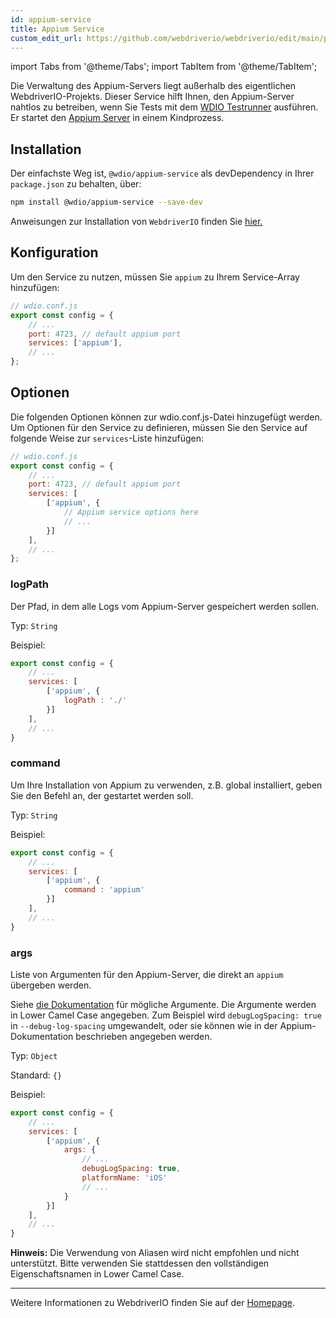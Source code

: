 ```yaml
---
id: appium-service
title: Appium Service
custom_edit_url: https://github.com/webdriverio/webdriverio/edit/main/packages/wdio-appium-service/README.md
---
```


import Tabs from '@theme/Tabs';
import TabItem from '@theme/TabItem';

Die Verwaltung des Appium-Servers liegt außerhalb des eigentlichen WebdriverIO-Projekts. Dieser Service hilft Ihnen, den Appium-Server nahtlos zu betreiben, wenn Sie Tests mit dem [WDIO Testrunner](https://webdriver.io/docs/clioptions) ausführen. Er startet den [Appium Server](https://appium.github.io/appium.io/docs/en/about-appium/getting-started/index.html#starting-appium) in einem Kindprozess.

## Installation

Der einfachste Weg ist, `@wdio/appium-service` als devDependency in Ihrer `package.json` zu behalten, über:

```sh
npm install @wdio/appium-service --save-dev
```

Anweisungen zur Installation von `WebdriverIO` finden Sie [hier.](https://webdriver.io/docs/gettingstarted)

## Konfiguration

Um den Service zu nutzen, müssen Sie `appium` zu Ihrem Service-Array hinzufügen:

```js
// wdio.conf.js
export const config = {
    // ...
    port: 4723, // default appium port
    services: ['appium'],
    // ...
};
```

## Optionen

Die folgenden Optionen können zur wdio.conf.js-Datei hinzugefügt werden. Um Optionen für den Service zu definieren, müssen Sie den Service auf folgende Weise zur `services`-Liste hinzufügen:

```js
// wdio.conf.js
export const config = {
    // ...
    port: 4723, // default appium port
    services: [
        ['appium', {
            // Appium service options here
            // ...
        }]
    ],
    // ...
};
```

### logPath
Der Pfad, in dem alle Logs vom Appium-Server gespeichert werden sollen.

Typ: `String`

Beispiel:
```js
export const config = {
    // ...
    services: [
        ['appium', {
            logPath : './'
        }]
    ],
    // ...
}
```

### command
Um Ihre Installation von Appium zu verwenden, z.B. global installiert, geben Sie den Befehl an, der gestartet werden soll.

Typ: `String`

Beispiel:
```js
export const config = {
    // ...
    services: [
        ['appium', {
            command : 'appium'
        }]
    ],
    // ...
}
```

### args
Liste von Argumenten für den Appium-Server, die direkt an `appium` übergeben werden.

Siehe [die Dokumentation](https://github.com/appium/appium/blob/master/packages/appium/docs/en/cli/args.md) für mögliche Argumente.
Die Argumente werden in Lower Camel Case angegeben. Zum Beispiel wird `debugLogSpacing: true` in `--debug-log-spacing` umgewandelt, oder sie können wie in der Appium-Dokumentation beschrieben angegeben werden.

Typ: `Object`

Standard: `{}`

Beispiel:
```js
export const config = {
    // ...
    services: [
        ['appium', {
            args: {
                // ...
                debugLogSpacing: true,
                platformName: 'iOS'
                // ...
            }
        }]
    ],
    // ...
}
```
**Hinweis:** Die Verwendung von Aliasen wird nicht empfohlen und nicht unterstützt. Bitte verwenden Sie stattdessen den vollständigen Eigenschaftsnamen in Lower Camel Case.

----

Weitere Informationen zu WebdriverIO finden Sie auf der [Homepage](https://webdriver.io).